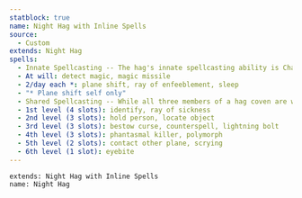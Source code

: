 ```yaml
---
statblock: true
name: Night Hag with Inline Spells
source:
  - Custom
extends: Night Hag
spells:
  - Innate Spellcasting -- The hag's innate spellcasting ability is Charisma (spell save DC 14, +6 to hit with spell attacks). She can innately cast the following spells, requiring no material components
  - At will: detect magic, magic missile
  - 2/day each *: plane shift, ray of enfeeblement, sleep
  - "* Plane shift self only"
  - Shared Spellcasting -- While all three members of a hag coven are within 30 feet of one another, they can each cast the following spells from the wizard's spell list but must share the spell slots among themselves. For casting these spells, each hag is a 12th-level spellcaster that uses Intelligence as her spellcasting ability. The spell save DC is 12+the hag's Intelligence modifier, and the spell attack bonus is 4+the hag's Intelligence modifier.
  - 1st level (4 slots): identify, ray of sickness
  - 2nd level (3 slots): hold person, locate object
  - 3rd level (3 slots): bestow curse, counterspell, lightning bolt
  - 4th level (3 slots): phantasmal killer, polymorph
  - 5th level (2 slots): contact other plane, scrying
  - 6th level (1 slot): eyebite
---
```


```statblock
extends: Night Hag with Inline Spells
name: Night Hag
```

```dataviewjs
```
